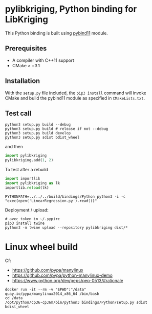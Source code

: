 # pylibkriging, Python binding for LibKriging

This Python binding is built using [pybind11](https://github.com/pybind/pybind11) module.

## Prerequisites

* A compiler with C++11 support
* CMake > =3.1 

## Installation

With the `setup.py` file included, the `pip3 install` command will
invoke CMake and build the pybind11 module as specified in `CMakeLists.txt`.

## Test call

```shell script
python3 setup.py build --debug
python3 setup.py build # release if not --debug
python3 setup.py build develop
python3 setup.py sdist bdist_wheel
```

and then

```python
import pylibkriging
pylibkriging.add(1, 2)
```

To test after a rebuild
```python
import importlib
import pylibkriging as lk
importlib.reload(lk)
``` 

```shell
PYTHONPATH=../../../build/bindings/Python python3 -i -c "exec(open('LinearRegression.py').read())"
```

Deployment / upload:
````
# avec token in ~/.pypirc
pip3 install twine
python3 -m twine upload --repository pylibkriging dist/*
````


# Linux wheel build




Cf:
* https://github.com/pypa/manylinux
* https://github.com/pypa/python-manylinux-demo
* https://www.python.org/dev/peps/pep-0513/#rationale 
```
docker run -it --rm -v "$PWD":"/data" quay.io/pypa/manylinux2014_x86_64 /bin/bash
cd /data
/opt/python/cp36-cp36m/bin/python3 bindings/Python/setup.py sdist bdist_wheel
```